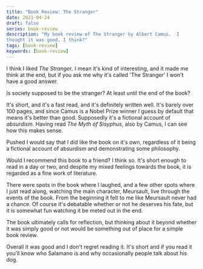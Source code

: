 ```yaml
---
title: "Book Review: The Stranger"
date: 2021-04-24
draft: false
series: book-review
description: "My book review of The Stranger by Albert Camus.  I
thought it was good, I think?"
tags: [book-review]
keywords: [book-review]
---
```


I think I liked *The Stranger*.  I mean it's kind of interesting, and
it made me think at the end, but if you ask me why it's called 'The
Stranger' I won't have a good answer.

Is society supposed to be the stranger?  At least until the end of the
book?

It's short, and it's a fast read, and it's definitely written well.
It's barely over 100 pages, and since Camus is a Nobel Prize winner I
guess by default that means it's better than good.  Supposedly it's a
fictional account of *absurdism*. Having read *The Myth of
Sisyphus*, also by Camus, I can see how this makes sense.

Pushed I would say that I did like the book on it's own, regardless of
it being a fictional account of absurdism and demonstrating some
philosophy. 

Would I recommend this book to a friend?  I think so.  It's short
enough to read in a day or two, and despite my mixed feelings towards
the book, it is regarded as a fine work of literature.

There were spots in the book where I laughed, and a few other spots
where I just read along, watching the main character, Meursault, live
through the events of the book.  From the beginning it felt to me like
Meursault never had a chance.  Of course it's debatable whether or
not he deserves his fate, but it is somewhat fun watching it be meted
out in the end.

The book ultimately calls for reflection, but thinking about it beyond
whether it was simply good or not would be something out of place for
a simple book review.

Overall it was good and I don't regret reading it.  It's short and if
you read it you'll know who Salamano is and why occasionally people
talk about his dog.








